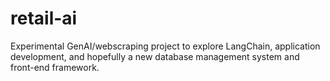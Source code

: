# retail-ai
Experimental GenAI/webscraping project to explore LangChain, application development, and hopefully a new database management system and front-end framework.
